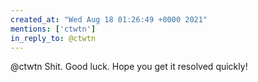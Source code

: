 ```yaml
---
created_at: "Wed Aug 18 01:26:49 +0000 2021"
mentions: ['ctwtn']
in_reply_to: @ctwtn
---
```


@ctwtn Shit. Good luck. Hope you get it resolved quickly!